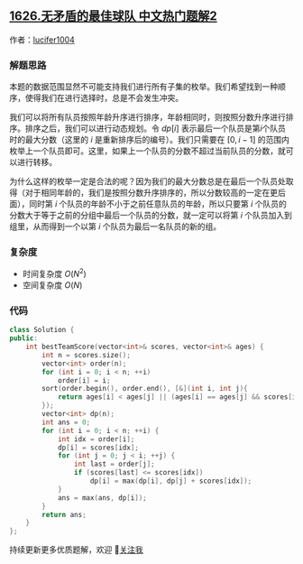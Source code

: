 ## [1626.无矛盾的最佳球队 中文热门题解2](https://leetcode.cn/problems/best-team-with-no-conflicts/solutions/100000/pai-xu-dong-tai-gui-hua-by-lucifer1004)

作者：[lucifer1004](https://leetcode.cn/u/lucifer1004)
### 解题思路

本题的数据范围显然不可能支持我们进行所有子集的枚举。我们希望找到一种顺序，使得我们在进行选择时，总是不会发生冲突。

我们可以将所有队员按照年龄升序进行排序，年龄相同时，则按照分数升序进行排序。排序之后，我们可以进行动态规划。令 $dp[i]$ 表示最后一个队员是第$i$个队员时的最大分数（这里的 $i$ 是重新排序后的编号）。我们只需要在 $[0,i-1]$ 的范围内枚举上一个队员即可。这里，如果上一个队员的分数不超过当前队员的分数，就可以进行转移。

为什么这样的枚举一定是合法的呢？因为我们的最大分数总是在最后一个队员处取得（对于相同年龄的，我们是按照分数升序排序的，所以分数较高的一定在更后面），同时第 $i$ 个队员的年龄不小于之前任意队员的年龄，所以只要第 $i$ 个队员的分数大于等于之前的分组中最后一个队员的分数，就一定可以将第 $i$ 个队员加入到组里，从而得到一个以第 $i$ 个队员为最后一名队员的新的组。

### 复杂度

- 时间复杂度 $O(N^2)$
- 空间复杂度 $O(N)$

### 代码

```cpp
class Solution {
public:
    int bestTeamScore(vector<int>& scores, vector<int>& ages) {
        int n = scores.size();
        vector<int> order(n);
        for (int i = 0; i < n; ++i)
            order[i] = i;
        sort(order.begin(), order.end(), [&](int i, int j){
            return ages[i] < ages[j] || (ages[i] == ages[j] && scores[i] < scores[j]);
        });
        vector<int> dp(n);
        int ans = 0;
        for (int i = 0; i < n; ++i) {
            int idx = order[i];
            dp[i] = scores[idx];
            for (int j = 0; j < i; ++j) {
                int last = order[j];
                if (scores[last] <= scores[idx])
                    dp[i] = max(dp[i], dp[j] + scores[idx]);
            }
            ans = max(ans, dp[i]);
        }
        return ans;
    }
};
```
持续更新更多优质题解，欢迎 🌟[关注我](https://leetcode-cn.com/u/lucifer1004/)